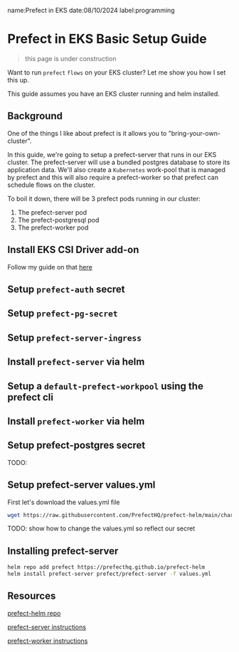 name:Prefect in EKS
date:08/10/2024
label:programming

# Prefect in EKS Basic Setup Guide

> this page is under construction

Want to run `prefect` `flows` on your EKS cluster? Let me show you how I set this up.

This guide assumes you have an EKS cluster running and helm installed.

## Background

One of the things I like about prefect is it allows you to "bring-your-own-cluster".

In this guide, we're going to setup a prefect-server that runs in our EKS cluster. The prefect-server will
use a bundled postgres database to store its application data. We'll also create a `Kubernetes` work-pool
that is managed by prefect and this will also require a prefect-worker so that prefect can schedule flows on
the cluster.

To boil it down, there will be 3 prefect pods running in our cluster:

1. The prefect-server pod
2. The prefect-postgresql pod
3. The prefect-worker pod

## Install EKS CSI Driver add-on

Follow my guide on that [here](http://jackstack.lol/pages/pvc-prereqs-in-eks.html)

## Setup `prefect-auth` secret

## Setup `prefect-pg-secret`

## Setup `prefect-server-ingress`

## Install `prefect-server` via helm

## Setup a `default-prefect-workpool` using the prefect cli

## Install `prefect-worker` via helm

## Setup prefect-postgres secret

TODO:

## Setup prefect-server values.yml

First let's download the values.yml file

```bash
wget https://raw.githubusercontent.com/PrefectHQ/prefect-helm/main/charts/prefect-server/values.yaml
```

TODO: show how to change the values.yml so reflect our secret

## Installing prefect-server

```bash
helm repo add prefect https://prefecthq.github.io/prefect-helm
helm install prefect-server prefect/prefect-server -f values.yml
```

## Resources

[prefect-helm repo](https://github.com/PrefectHQ/prefect-helm)

[prefect-server instructions](https://github.com/PrefectHQ/prefect-helm/tree/main/charts/prefect-server)

[prefect-worker instructions](https://github.com/PrefectHQ/prefect-helm/tree/main/charts/prefect-worker)

